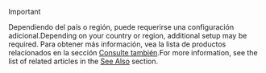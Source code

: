 > [!IMPORTANT]
> <span data-ttu-id="d5c89-101">Dependiendo del país o región, puede requerirse una configuración adicional.</span><span class="sxs-lookup"><span data-stu-id="d5c89-101">Depending on your country or region, additional setup may be required.</span></span> <span data-ttu-id="d5c89-102">Para obtener más información, vea la lista de productos relacionados en la sección [Consulte también](#see-also).</span><span class="sxs-lookup"><span data-stu-id="d5c89-102">For more information, see the list of related articles in the [See Also](#see-also) section.</span></span>  